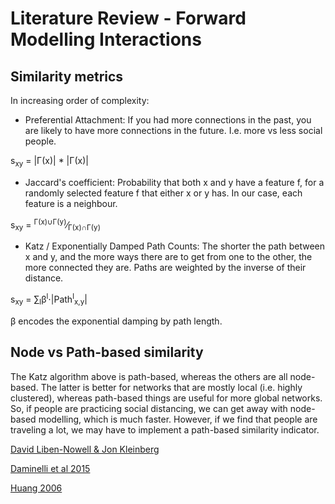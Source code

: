 # Literature Review - Forward Modelling Interactions

## Similarity metrics

In increasing order of complexity:

* Preferential Attachment: If you had more connections in the past, you are likely to have more connections in the future. I.e. more vs less social people. 

s<sub>xy</sub> = |&Gamma;(x)| * |&Gamma;(x)|

* Jaccard's coefficient: Probability that both x and y have a feature f, for a randomly selected feature f that either x or y has. In our case, each feature is a neighbour. 

s<sub>xy</sub> = <sup>&Gamma;(x)&cup;&Gamma;(y)</sup>&frasl;<sub>&Gamma;(x)&cap;&Gamma;(y)</sub>

<!-- * Adamic/Adar Frequency-Weighted Common Neighbours: Like Jaccard, but weights *rarer* connections more heavily. This is helpful in NLP, since for example papers sharing the words "galaxy cluster" are more similar than papers sharing the words "for example". But in our context we want the opposite - an individual is higher risk if they interact with someone who has *a lot* of connections. 
 -->
* Katz /  Exponentially Damped Path Counts: The shorter the path between x and y, and the more ways there are to get from one to the other, the more connected they are. Paths are weighted by the inverse of their distance. 

s<sub>xy</sub> = &sum;<sub>l</sub>&beta;<sup>l</sup>&sdot;|Path<sup>l</sup><sub>x,y</sub>|

&beta; encodes the exponential damping by path length.

## Node vs Path-based similarity
The Katz algorithm above is path-based, whereas the others are all node-based. The latter is better for networks that are mostly local (i.e. highly clustered), whereas path-based things are useful for more global networks. So, if people are practicing social distancing, we can get away with node-based modelling, which is much faster. However, if we find that people are traveling a lot, we may have to implement a path-based similarity indicator. 

[David Liben-Nowell & Jon Kleinberg](https://www.cs.cornell.edu/home/kleinber/link-pred.pdf)

[Daminelli et al 2015](https://arxiv.org/pdf/1504.07011.pdf)

[Huang 2006](https://pdfs.semanticscholar.org/9330/ce333b7b9574da7e77f5f5e08ec8f4de65c7.pdf)
